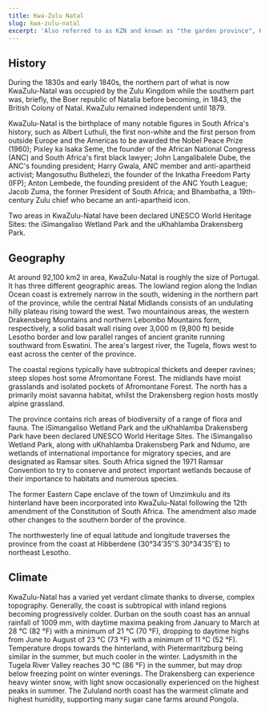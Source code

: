 ```yaml
---
title: Kwa-Zulu Natal
slug: kwa-zulu-natal
excerpt: 'Also referred to as KZN and known as "the garden province", Kwa-Zulu Natal is a province of South Africa that was created in 1994 when the Zulu bantustan of KwaZulu and Natal Province were merged. It is located in the southeast of the country, enjoying a long shoreline beside the Indian Ocean and sharing borders with three other provinces and the countries of Mozambique, Eswatini and Lesotho. Its capital is Pietermaritzburg and its largest city is Durban. It is the 2nd most populous province in South Africa, with slightly fewer residents than Gauteng.'
---
```

## History
During the 1830s and early 1840s, the northern part of what is now KwaZulu-Natal was occupied by the Zulu Kingdom while the southern part was, briefly, the Boer republic of Natalia before becoming, in 1843, the British Colony of Natal. KwaZulu remained independent until 1879.

KwaZulu-Natal is the birthplace of many notable figures in South Africa's history, such as Albert Luthuli, the first non-white and the first person from outside Europe and the Americas to be awarded the Nobel Peace Prize (1960); Pixley ka Isaka Seme, the founder of the African National Congress (ANC) and South Africa's first black lawyer; John Langalibalele Dube, the ANC's founding president; Harry Gwala, ANC member and anti-apartheid activist; Mangosuthu Buthelezi, the founder of the Inkatha Freedom Party (IFP); Anton Lembede, the founding president of the ANC Youth League; Jacob Zuma, the former President of South Africa; and Bhambatha, a 19th-century Zulu chief who became an anti-apartheid icon.

Two areas in KwaZulu-Natal have been declared UNESCO World Heritage Sites: the iSimangaliso Wetland Park and the uKhahlamba Drakensberg Park.

## Geography

At around 92,100 km2 in area, KwaZulu-Natal is roughly the size of Portugal. It has three different geographic areas. The lowland region along the Indian Ocean coast is extremely narrow in the south, widening in the northern part of the province, while the central Natal Midlands consists of an undulating hilly plateau rising toward the west. Two mountainous areas, the western Drakensberg Mountains and northern Lebombo Mountains form, respectively, a solid basalt wall rising over 3,000 m (9,800 ft) beside Lesotho border and low parallel ranges of ancient granite running southward from Eswatini. The area's largest river, the Tugela, flows west to east across the center of the province.

The coastal regions typically have subtropical thickets and deeper ravines; steep slopes host some Afromontane Forest. The midlands have moist grasslands and isolated pockets of Afromontane Forest. The north has a primarily moist savanna habitat, whilst the Drakensberg region hosts mostly alpine grassland.

The province contains rich areas of biodiversity of a range of flora and fauna. The iSimangaliso Wetland Park and the uKhahlamba Drakensberg Park have been declared UNESCO World Heritage Sites. The iSimangaliso Wetland Park, along with uKhahlamba Drakensberg Park and Ndumo, are wetlands of international importance for migratory species, and are designated as Ramsar sites. South Africa signed the 1971 Ramsar Convention to try to conserve and protect important wetlands because of their importance to habitats and numerous species.

The former Eastern Cape enclave of the town of Umzimkulu and its hinterland have been incorporated into KwaZulu-Natal following the 12th amendment of the Constitution of South Africa. The amendment also made other changes to the southern border of the province.

The northwesterly line of equal latitude and longitude traverses the province from the coast at Hibberdene (30°34′35″S 30°34′35″E) to northeast Lesotho.

## Climate

KwaZulu-Natal has a varied yet verdant climate thanks to diverse, complex topography. Generally, the coast is subtropical with inland regions becoming progressively colder. Durban on the south coast has an annual rainfall of 1009 mm, with daytime maxima peaking from January to March at 28 °C (82 °F) with a minimum of 21 °C (70 °F), dropping to daytime highs from June to August of 23 °C (73 °F) with a minimum of 11 °C (52 °F). Temperature drops towards the hinterland, with Pietermaritzburg being similar in the summer, but much cooler in the winter. Ladysmith in the Tugela River Valley reaches 30 °C (86 °F) in the summer, but may drop below freezing point on winter evenings. The Drakensberg can experience heavy winter snow, with light snow occasionally experienced on the highest peaks in summer. The Zululand north coast has the warmest climate and highest humidity, supporting many sugar cane farms around Pongola.